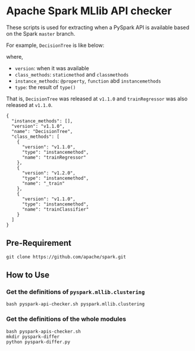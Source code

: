 # Apache Spark MLlib API checker

These scripts is used for extracting when a PySpark API is available based on the Spark `master` branch.

For example, `DecisionTree` is like below:

where,
- `version`: when it was available
- `class_methods`: `staticmethod` and `classmethods`
- `instance_methods`: `@property`, `function` abd `instancemethods`
- `type`: the result of `type()`

That is, `DecisionTree` was released at `v1.1.0` and `trainRegressor` was also released at `v1.1.0`.

```
{
  "instance_methods": [],
  "version": "v1.1.0",
  "name": "DecisionTree",
  "class_methods": [
    {
      "version": "v1.1.0",
      "type": "instancemethod",
      "name": "trainRegressor"
    },
    {
      "version": "v1.2.0",
      "type": "instancemethod",
      "name": "_train"
    },
    {
      "version": "v1.1.0",
      "type": "instancemethod",
      "name": "trainClassifier"
    }
  ]
}
```

## Pre-Requirement

```
git clone https://github.com/apache/spark.git
```

## How to Use

### Get the definitions of `pyspark.mllib.clustering`

```
bash pyspark-api-checker.sh pyspark.mllib.clustering
```

### Get the definitions of the whole modules

```
bash pyspark-apis-checker.sh
mkdir pyspark-differ
python pyspark-differ.py
```

